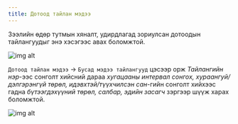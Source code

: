 ```yaml
---
title: Дотоод тайлан мэдээ
---
```


Зээлийн өдөр тутмын хяналт, удирдлагад зориулсан дотоодын тайлангуудыг энэ хэсэгээс авах боломжтой. 

![img alt](/img/doTailan.png)

`Дотоод тайлан мэдээ` -> `Бусад мэдээ тайлангууд` цэсээр орж _Тайлангийн нэр_-ээс сонголт хийсний дараа _хугацааны интервал сонгох, хураангуй/дэлгэрэнгүй төрөл, идэвхтэй/түүхчилсэн сан_-гийн сонголт хийхээс гадна _бүтээгдэхүүний төрөл, салбар, эдийн засагч_ зэргээр шүүж харах боломжтой. 
 
![img alt](/img/image-47.png)



